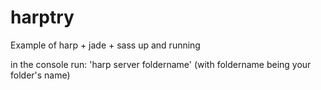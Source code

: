 # harptry
Example of harp + jade + sass up and running

in the console run: 'harp server foldername'
(with foldername being your folder's name)

